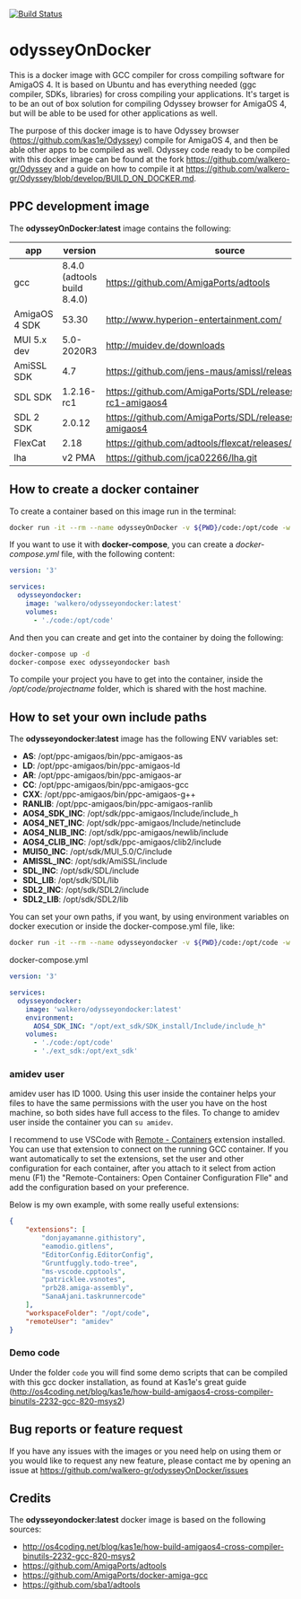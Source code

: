 [![Build Status](https://drone-gh.intercube.gr/api/badges/walkero-gr/odysseyOnDocker/status.svg)](https://drone-gh.intercube.gr/walkero-gr/odysseyOnDocker)

# odysseyOnDocker
This is a docker image with GCC compiler for cross compiling software for AmigaOS 4. It is based on Ubuntu and has everything needed (ggc compiler, SDKs, libraries) for cross compiling your applications. It's target is to be an out of box solution for compiling Odyssey browser for AmigaOS 4, but will be able to be used for other applications as well.

The purpose of this docker image is to have Odyssey browser (https://github.com/kas1e/Odyssey) compile for AmigaOS 4, and then be able other apps to be compiled as well. Odyssey code ready to be compiled with this docker image can be found at the fork https://github.com/walkero-gr/Odyssey and a guide on how to compile it at https://github.com/walkero-gr/Odyssey/blob/develop/BUILD_ON_DOCKER.md.

## PPC development image
The **odysseyOnDocker:latest** image contains the following:

| app               | version                        | source
|-------------------|--------------------------------|-----------------------------------|
| gcc               | 8.4.0 (adtools build 8.4.0)    | https://github.com/AmigaPorts/adtools
| AmigaOS 4 SDK     | 53.30                          | http://www.hyperion-entertainment.com/
| MUI 5.x dev       | 5.0-2020R3                     | http://muidev.de/downloads
| AmiSSL SDK        | 4.7                            | https://github.com/jens-maus/amissl/releases/tag/4.7
| SDL SDK           | 1.2.16-rc1                     | https://github.com/AmigaPorts/SDL/releases/tag/v1.2.16-rc1-amigaos4
| SDL 2 SDK         | 2.0.12                         | https://github.com/AmigaPorts/SDL/releases/tag/v2.0.12-amigaos4
| FlexCat           | 2.18                           | https://github.com/adtools/flexcat/releases/tag/2.18
| lha               | v2 PMA                         | https://github.com/jca02266/lha.git

## How to create a docker container

To create a container based on this image run in the terminal:

```bash
docker run -it --rm --name odysseyOnDocker -v ${PWD}/code:/opt/code -w /opt/code walkero/odysseyondocker:latest /bin/bash
```

If you want to use it with **docker-compose**, you can create a *docker-compose.yml* file, with the following content:

```yaml
version: '3'

services:
  odysseyondocker:
    image: 'walkero/odysseyondocker:latest'
    volumes:
      - './code:/opt/code'
```

And then you can create and get into the container by doing the following:
```bash
docker-compose up -d
docker-compose exec odysseyondocker bash
```

To compile your project you have to get into the container, inside the */opt/code/projectname* folder, which is shared with the host machine.

## How to set your own include paths

The **odysseyondocker:latest** image has the following ENV variables set:

* **AS**: /opt/ppc-amigaos/bin/ppc-amigaos-as
* **LD**: /opt/ppc-amigaos/bin/ppc-amigaos-ld
* **AR**: /opt/ppc-amigaos/bin/ppc-amigaos-ar
* **CC**: /opt/ppc-amigaos/bin/ppc-amigaos-gcc
* **CXX**: /opt/ppc-amigaos/bin/ppc-amigaos-g++
* **RANLIB**: /opt/ppc-amigaos/bin/ppc-amigaos-ranlib
* **AOS4_SDK_INC**: /opt/sdk/ppc-amigaos/Include/include_h
* **AOS4_NET_INC**: /opt/sdk/ppc-amigaos/Include/netinclude
* **AOS4_NLIB_INC**: /opt/sdk/ppc-amigaos/newlib/include
* **AOS4_CLIB_INC**: /opt/sdk/ppc-amigaos/clib2/include
* **MUI50_INC**: /opt/sdk/MUI_5.0/C/include
* **AMISSL_INC**: /opt/sdk/AmiSSL/include
* **SDL_INC**: /opt/sdk/SDL/include
* **SDL_LIB**: /opt/sdk/SDL/lib
* **SDL2_INC**: /opt/sdk/SDL2/include
* **SDL2_LIB**: /opt/sdk/SDL2/lib

You can set your own paths, if you want, by using environment variables on docker execution or inside the docker-compose.yml file, like:
```bash
docker run -it --rm --name odysseyondocker -v ${PWD}/code:/opt/code -w /opt/code -e AOS4_SDK_INC="/your/folder/path" walkero/odysseyondocker:latest /bin/bash
```
docker-compose.yml
```yaml
version: '3'

services:
  odysseyondocker:
    image: 'walkero/odysseyondocker:latest'
    environment:
      AOS4_SDK_INC: "/opt/ext_sdk/SDK_install/Include/include_h"
    volumes:
      - './code:/opt/code'
      - './ext_sdk:/opt/ext_sdk'
```

### amidev user
amidev user has ID 1000. Using this user inside the container helps your files to have the same permissions with the user you have on the host machine, so both sides have full access to the files. To change to amidev user inside the container you can `su amidev`. 

I recommend to use VSCode with [Remote - Containers](https://marketplace.visualstudio.com/items?itemName=ms-vscode-remote.remote-containers) extension installed. You can use that extension to connect on the running GCC container. If you want automatically to set the extensions, set the user and other configuration for each container, after you attach to it select from action menu (F1) the "Remote-Containers: Open Container Configuration FIle" and add the configuration based on your preference. 

Below is my own example, with some really useful extensions:
```json
{
	"extensions": [
		"donjayamanne.githistory",
		"eamodio.gitlens",
		"EditorConfig.EditorConfig",
		"Gruntfuggly.todo-tree",
		"ms-vscode.cpptools",
		"patricklee.vsnotes",
		"prb28.amiga-assembly",
		"SanaAjani.taskrunnercode"
	],
	"workspaceFolder": "/opt/code",
	"remoteUser": "amidev"
}
```

### Demo code
Under the folder `code` you will find some demo scripts that can be compiled with this gcc docker installation, as found at Kas1e's great guide (http://os4coding.net/blog/kas1e/how-build-amigaos4-cross-compiler-binutils-2232-gcc-820-msys2)

## Bug reports or feature request
If you have any issues with the images or you need help on using them or you would like to request any new feature, please contact me by opening an issue at https://github.com/walkero-gr/odysseyOnDocker/issues

## Credits
The **odysseyondocker:latest** docker image is based on the following sources:
* http://os4coding.net/blog/kas1e/how-build-amigaos4-cross-compiler-binutils-2232-gcc-820-msys2
* https://github.com/AmigaPorts/adtools
* https://github.com/AmigaPorts/docker-amiga-gcc
* https://github.com/sba1/adtools
